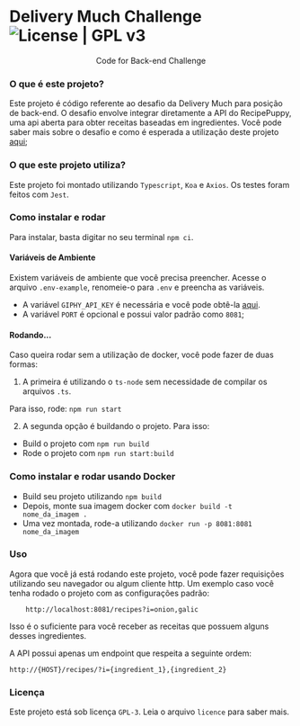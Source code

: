 # Delivery Much Challenge ![License | GPL v3](https://img.shields.io/badge/License-GPLv3-blue.svg)

<div align="center">Code for Back-end Challenge</div>

### O que é este projeto?

Este projeto é código referente ao desafio da Delivery Much para posição de back-end. O desafio envolve integrar diretamente a API do RecipePuppy, uma api aberta para obter receitas baseadas em ingredientes. Você pode saber mais sobre o desafio e como é esperada a utilização deste projeto [aqui](https://github.com/delivery-much/challenge);

### O que este projeto utiliza?

Este projeto foi montado utilizando `Typescript`, `Koa` e `Axios`. Os testes foram feitos com `Jest`.

### Como instalar e rodar

Para instalar, basta digitar no seu terminal `npm ci`.

#### Variáveis de Ambiente

Existem variáveis de ambiente que você precisa preencher. Acesse o arquivo `.env-example`, renomeie-o para `.env` e preencha as variáveis.

-   A variável `GIPHY_API_KEY` é necessária e você pode obtê-la [aqui](https://developers.giphy.com/docs/api).
-   A variável `PORT` é opcional e possui valor padrão como `8081`;

#### Rodando...

Caso queira rodar sem a utilização de docker, você pode fazer de duas formas:

1. A primeira é utilizando o `ts-node` sem necessidade de compilar os arquivos `.ts`.

Para isso, rode:
`npm run start`

2. A segunda opção é buildando o projeto. Para isso:

-   Build o projeto com `npm run build`
-   Rode o projeto com `npm run start:build`

### Como instalar e rodar usando Docker

-   Build seu projeto utilizando `npm build`
-   Depois, monte sua imagem docker com `docker build -t nome_da_imagem .`
-   Uma vez montada, rode-a utilizando `docker run -p 8081:8081 nome_da_imagem`

### Uso

Agora que você já está rodando este projeto, você pode fazer requisições utilizando seu navegador ou algum cliente http. Um exemplo caso você tenha rodado o projeto com as configurações padrão:

```
    http://localhost:8081/recipes?i=onion,galic
```

Isso é o suficiente para você receber as receitas que possuem alguns desses ingredientes.

A API possui apenas um endpoint que respeita a seguinte ordem:

`http://{HOST}/recipes/?i={ingredient_1},{ingredient_2}`

### Licença

Este projeto está sob licença `GPL-3`. Leia o arquivo `licence` para saber mais.
